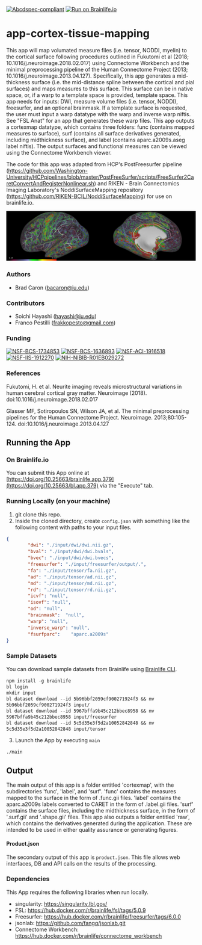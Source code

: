 [![Abcdspec-compliant](https://img.shields.io/badge/ABCD_Spec-v1.1-green.svg)](https://github.com/brain-life/abcd-spec)
[![Run on Brainlife.io](https://img.shields.io/badge/Brainlife-brainlife.app.379-blue.svg)](https://doi.org/10.25663/brainlife.app.379)

# app-cortex-tissue-mapping
This app will map volumated measure files (i.e. tensor, NODDI, myelin) to the cortical surface following procedures outlined in Fukutomi et al (2018; 10.1016/j.neuroimage.2018.02.017) using Connectome Workbench and the minimal preprocessing pipeline of the Human Connectome Project (2013; 10.1016/j.neuroimage.2013.04.127). Specifically, this app generates a mid-thickness surface (i.e. the mid-distance spline between the cortical and pial surfaces) and maps measures to this surface. This surface can be in native space, or, if a warp to a template space is provided, template space. This app needs for inputs: DWI, measure volume files (i.e. tensor, NODDI), freesurfer, and an optional brainmask. If a template surface is requested, the user must input a warp datatype with the warp and inverse warp niftis. See "FSL Anat" for an app that generates these warp files. This app outputs a cortexmap datatype, which contains three folders: func (contains mapped measures to surface), surf (contains all surface derivatives generated, including midthickness surface), and label (contains aparc.a2009s.aseg label niftis). The output surfaces and functional measures can be viewed using the Connectome Workbench viewer.

The code for this app was adapted from HCP's PostFreesurfer pipeline (https://github.com/Washington-University/HCPpipelines/blob/master/PostFreeSurfer/scripts/FreeSurfer2CaretConvertAndRegisterNonlinear.sh) and RIKEN - Brain Connectomics Imaging Laboratory's NoddiSurfaceMapping repository (https://github.com/RIKEN-BCIL/NoddiSurfaceMapping) for use on brainlife.io.

![glasser_ndi](https://github.com/brainlife/app-cortex-tissue-mapping/blob/v1.1/glasser_ndi.png)

### Authors
- Brad Caron (bacaron@iu.edu)

### Contributors
- Soichi Hayashi (hayashi@iu.edu)
- Franco Pestilli (frakkopesto@gmail.com)

### Funding 
[![NSF-BCS-1734853](https://img.shields.io/badge/NSF_BCS-1734853-blue.svg)](https://nsf.gov/awardsearch/showAward?AWD_ID=1734853)
[![NSF-BCS-1636893](https://img.shields.io/badge/NSF_BCS-1636893-blue.svg)](https://nsf.gov/awardsearch/showAward?AWD_ID=1636893)
[![NSF-ACI-1916518](https://img.shields.io/badge/NSF_ACI-1916518-blue.svg)](https://nsf.gov/awardsearch/showAward?AWD_ID=1916518)
[![NSF-IIS-1912270](https://img.shields.io/badge/NSF_IIS-1912270-blue.svg)](https://nsf.gov/awardsearch/showAward?AWD_ID=1912270)
[![NIH-NIBIB-R01EB029272](https://img.shields.io/badge/NIH_NIBIB-R01EB029272-green.svg)](https://grantome.com/grant/NIH/R01-EB029272-01)


### References

Fukutomi, H. et al. Neurite imaging reveals microstructural variations in human cerebral cortical gray matter. Neuroimage (2018). doi:10.1016/j.neuroimage.2018.02.017

Glasser MF, Sotiropoulos SN, Wilson JA, et al. The minimal preprocessing pipelines for the Human Connectome Project. Neuroimage. 2013;80:105-124. doi:10.1016/j.neuroimage.2013.04.127

## Running the App 

### On Brainlife.io

You can submit this App online at [https://doi.org/10.25663/brainlife.app.379](https://doi.org/10.25663/bl.app.379) via the "Execute" tab.

### Running Locally (on your machine)

1. git clone this repo.
2. Inside the cloned directory, create `config.json` with something like the following content with paths to your input files.

```json
{
        "dwi": "./input/dwi/dwi.nii.gz",
        "bval": "./input/dwi/dwi.bvals",
        "bvec": "./input/dwi/dwi.bvecs",
        "freesurfer": "./input/freesurfer/output/.",
        "fa": "./input/tensor/fa.nii.gz",
        "ad": "./input/tensor/ad.nii.gz",
        "md": "./input/tensor/md.nii.gz",
        "rd": "./input/tensor/rd.nii.gz",
        "icvf": "null",
        "isovf": "null",
        "od": "null",
        "brainmask":  "null",
        "warp": "null",
        "inverse_warp": "null",
        "fsurfparc":    "aparc.a2009s"
}
```

### Sample Datasets

You can download sample datasets from Brainlife using [Brainlife CLI](https://github.com/brain-life/cli).

```
npm install -g brainlife
bl login
mkdir input
bl dataset download --id 5b96bbf2059cf900271924f3 && mv 5b96bbf2059cf900271924f3 input/
bl dataset download --id 5967bffa9b45c212bbec8958 && mv 5967bffa9b45c212bbec8958 input/freesurfer
bl dataset download --id 5c5d35e3f5d2a10052842848 && mv 5c5d35e3f5d2a10052842848 input/tensor

```


3. Launch the App by executing `main`

```bash
./main
```

## Output

The main output of this app is a folder entitled 'cortexmap', with the subdirectories 'func', 'label', and 'surf'. 'func' contains the measures mapped to the surface in the form of .func.gii files. 'label' contains the aparc.a2009s labels converted to CARET in the form of .label.gii files. 'surf' contains the surface files, including the midthickness surface, in the form of '.surf.gii' and '.shape.gii' files. This app also outputs a folder entitled 'raw', which contains the derivatives generated during the application. These are intended to be used in either quality assurance or generating figures.

#### Product.json
The secondary output of this app is `product.json`. This file allows web interfaces, DB and API calls on the results of the processing. 

### Dependencies

This App requires the following libraries when run locally.

  - singularity: https://singularity.lbl.gov/
  - FSL: https://hub.docker.com/r/brainlife/fsl/tags/5.0.9
  - Freesurfer: https://hub.docker.com/r/brainlife/freesurfer/tags/6.0.0
  - jsonlab: https://github.com/fangq/jsonlab.git
  - Connectome Workbench: https://hub.docker.com/r/brainlife/connectome_workbench
  
